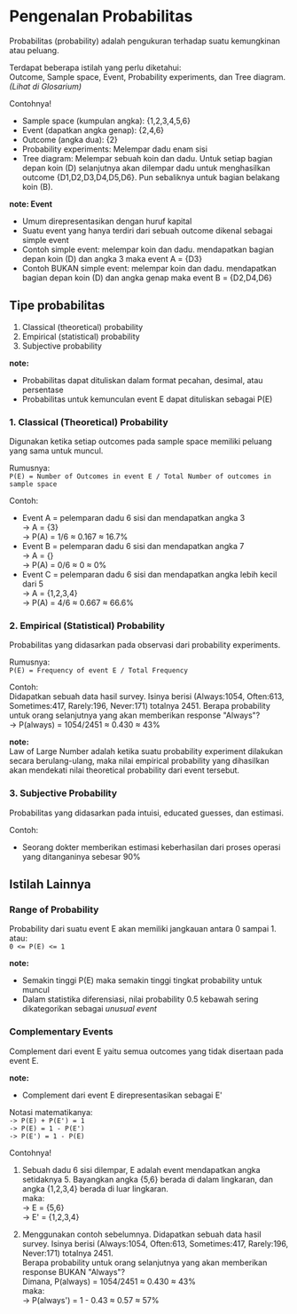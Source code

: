 # Pengenalan Probabilitas
Probabilitas (probability) adalah pengukuran terhadap suatu kemungkinan atau peluang.

Terdapat beberapa istilah yang perlu diketahui:  
Outcome, Sample space, Event, Probability experiments, dan Tree diagram. *(Lihat di Glosarium)*

Contohnya!  
- Sample space (kumpulan angka): {1,2,3,4,5,6}
- Event (dapatkan angka genap): {2,4,6}
- Outcome (angka dua): {2}
- Probability experiments: Melempar dadu enam sisi
- Tree diagram: Melempar sebuah koin dan dadu. Untuk setiap bagian depan koin (D) selanjutnya akan dilempar dadu untuk menghasilkan outcome {D1,D2,D3,D4,D5,D6}. Pun sebaliknya untuk bagian belakang koin (B).

**note: Event**
- Umum direpresentasikan dengan huruf kapital
- Suatu event yang hanya terdiri dari sebuah outcome dikenal sebagai simple event
- Contoh simple event: melempar koin dan dadu. mendapatkan bagian depan koin (D) dan angka 3 maka event A = {D3}
- Contoh BUKAN simple event: melempar koin dan dadu. mendapatkan bagian depan koin (D) dan angka genap maka event B = {D2,D4,D6}

## Tipe probabilitas
1. Classical (theoretical) probability
2. Empirical (statistical) probability
3. Subjective probability

**note:**
- Probabilitas dapat dituliskan dalam format pecahan, desimal, atau persentase
- Probabilitas untuk kemunculan event E dapat dituliskan sebagai P(E)

### 1. Classical (Theoretical) Probability
Digunakan ketika setiap outcomes pada sample space memiliki peluang yang sama untuk muncul.

Rumusnya:   
`P(E) = Number of Outcomes in event E / Total Number of outcomes in sample space`

Contoh:  
- Event A = pelemparan dadu 6 sisi dan mendapatkan angka 3  
-> A = {3}  
-> P(A) = 1/6 ≈ 0.167 ≈ 16.7%  
- Event B = pelemparan dadu 6 sisi dan mendapatkan angka 7  
-> A = {}  
-> P(A) = 0/6 ≈ 0 ≈ 0%  
- Event C = pelemparan dadu 6 sisi dan mendapatkan angka lebih kecil dari 5  
-> A = {1,2,3,4}  
-> P(A) = 4/6 ≈ 0.667 ≈ 66.6%  

### 2. Empirical (Statistical) Probability
Probabilitas yang didasarkan pada observasi dari probability experiments.

Rumusnya:  
`P(E) = Frequency of event E / Total Frequency`  

Contoh:  
Didapatkan sebuah data hasil survey. Isinya berisi (Always:1054, Often:613, Sometimes:417, Rarely:196, Never:171) totalnya 2451.
Berapa probability untuk orang selanjutnya yang akan memberikan response "Always"?  
-> P(always) = 1054/2451 ≈ 0.430 ≈ 43%

**note:**  
Law of Large Number adalah ketika suatu probability experiment dilakukan secara berulang-ulang, maka nilai empirical probability yang dihasilkan akan mendekati nilai theoretical probability dari event tersebut.

### 3. Subjective Probability
Probabilitas yang didasarkan pada intuisi, educated guesses, dan estimasi.

Contoh:  
- Seorang dokter memberikan estimasi keberhasilan dari proses operasi yang ditanganinya sebesar 90%

## Istilah Lainnya
### Range of Probability
Probability dari suatu event E akan memiliki jangkauan antara 0 sampai 1.  
atau:  
`0 <= P(E) <= 1`  

**note:**
- Semakin tinggi P(E) maka semakin tinggi tingkat probability untuk muncul
- Dalam statistika diferensiasi, nilai probability 0.5 kebawah sering dikategorikan sebagai *unusual event*

### Complementary Events
Complement dari event E yaitu semua outcomes yang tidak disertaan pada event E.

**note:**
- Complement dari event E direpresentasikan sebagai E'

Notasi matematikanya:  
`-> P(E) + P(E') = 1`  
`-> P(E) = 1 - P(E')`  
`-> P(E') = 1 - P(E)`

Contohnya!  
1. Sebuah dadu 6 sisi dilempar, E adalah event mendapatkan angka setidaknya 5. Bayangkan angka {5,6} berada di dalam lingkaran, dan angka {1,2,3,4} berada di luar lingkaran.  
maka:  
-> E = {5,6}  
-> E' = {1,2,3,4}

2. Menggunakan contoh sebelumnya. Didapatkan sebuah data hasil survey. Isinya berisi (Always:1054, Often:613, Sometimes:417, Rarely:196, Never:171) totalnya 2451.  
Berapa probability untuk orang selanjutnya yang akan memberikan response BUKAN "Always"?  
Dimana, P(always) = 1054/2451 ≈ 0.430 ≈ 43%  
maka:  
-> P(always') = 1 - 0.43 ≈ 0.57 ≈ 57%
